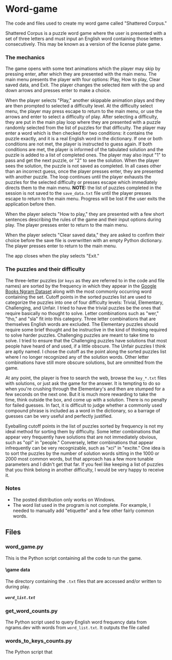 # Word-game
The code and files used to create my word game called "Shattered Corpus."

Shattered Corpus is a puzzle word game where the user is presented with a set of three letters and must input an English word containing those letters consecutively. This may be known as a version of the license plate game.


### The mechanics

The game opens with some text animations which the player may skip by pressing enter, after which they are presented with the main menu. The main menu presents the player with four options: Play, How to play, Clear saved data, and Exit. The player changes the selected item with the up and down arrows and presses enter to make a choice. 

When the player selects "Play," another skippable animation plays and they are then prompted to selected a difficulty level. At the difficulty select menu, the player may press escape to return to the main menu, or use the arrows and enter to select a difficulty of play. After selecting a difficulty, they are put in the main play loop where they are presented with a puzzle randomly selected from the list of puzzles for that difficulty. The player may enter a word which is then checked for two conditions: it contains the puzzle exactly, and it is a real English word in the dictionary. If one or both conditions are not met, the player is instructed to guess again. If both conditions are met, the player is informed of the tabulated solution and the puzzle is added to a list of completed ones. The player may also input "1" to pass and get the next puzzle, or "2" to see the solution. When the player sees the solution, the puzzle is not saved as completed. In all cases other than an incorrect guess, once the player presses enter, they are presented with another puzzle. The loop continues until the player exhausts the puzzles for the selected difficulty or presses escape which immediately directs them to the main menu. 
**NOTE:** the list of puzzles completed in the session is not saved to the `save_data.txt` file until the player presses escape to return to the main menu. Progress will be lost if the user exits the application before then.

When the player selects "How to play," they are presented with a few short sentences describing the rules of the game and their input options during play. The player presses enter to return to the main menu.

When the player selects "Clear saved data," they are asked to confirm their choice before the save file is overwritten with an empty Python dictionary. The player presses enter to return to the main menu.

The app closes when the play selects "Exit."


### The puzzles and their difficulty

The three-letter puzzles (or `keys` as they are referred to in the code and file names) are sorted by the frequency in which they appear in the [Google Books Ngram Dataset](https://books.google.com/ngrams/) along with the most commonly occurring word containing the set. Cutoff points in the sorted puzzles list are used to categorize the puzzles into one of four difficulty levels: Trivial, Elementary, Challenging, and Unfair. I tried to have the trivial puzzles be the ones that require basically no thought to solve. Letter combinations such as "wer," "tho," and "sla" fit into this category. Three letter combinations that are themselves English words are excluded. The Elementary puzzles should require some brief thought and be instructive in the kind of thinking required to solve harder puzzles. Challenging puzzles are meant to take time to solve. I tried to ensure that the Challenging puzzles have solutions that most people have heard of and used, if a little obscure. The Unfair puzzles I think are aptly named. I chose the cutoff as the point along the sorted puzzles list where I no longer recognized any of the solution words. Other letter combinations have still more obscure solutions, but are ommitted from the game. 

At any point, the player is free to search the web, browse the `key_*.txt` files with solutions, or just ask the game for the answer. It is tempting to do so when you're crushing through the Elementary's and then are stumped for a few seconds on the next one. But it is much more rewarding to take the time, think outside the box, and come up with a solution. There is no penalty for failed guesses. In fact, it is difficult to judge whether a commonly used compound phrase is included as a word in the dictionary, so a barrage of guesses can be very useful and perfectly justified.

Eyeballing cutoff points in the list of puzzles sorted by frequency is not my ideal method for sorting them by difficulty. Some letter combinations that appear very frequently have solutions that are not immediately obvious, such as "opl" in "people." Conversely, letter combinations that appear infrequently can be very recognizable, such as "xci" in "excite." One idea is to sort the puzzles by the number of solution words sitting in the 1000 or 2000 most common words, but that approach has a few more tunable parameters and I didn't get that far. If you feel like keeping a list of puzzles that you think belong in another difficulty, I would be very happy to receive it.


### Notes

- The posted distribution only works on Windows.
- The word list used in the program is not complete. For example, I needed to manually add "etiquette" and a few other fairly common words.


## Files

### word_game.py
This is the Python script containing all the code to run the game.

#### \game data
The directory containing the `.txt` files that are accessed and/or written to during play.
##### `word_list.txt`


### get_word_counts.py
The Python script used to query English word frequency data from ngrams.dev with words from `word_list.txt`. It outputs the file called

### words_to_keys_counts.py
The Python script that 

